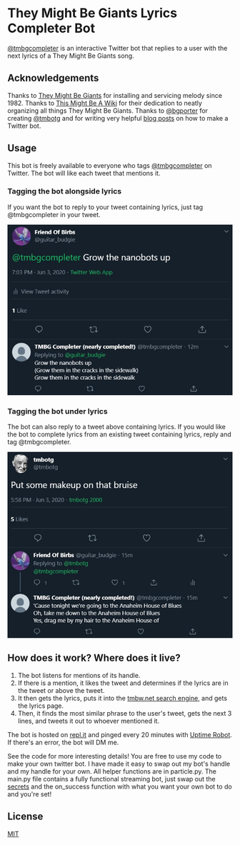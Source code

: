 # They Might Be Giants Lyrics Completer Bot

[@tmbgcompleter](https://twitter.com/tmbgcompleter) is an interactive Twitter bot that replies to a user with the next lyrics of a They Might Be Giants song.

## Acknowledgements

Thanks to [They Might Be Giants](tmbg.com) for installing and servicing melody since 1982. Thanks to [This Might Be A Wiki](tmbw.net) for their dedication to neatly organizing all things They Might Be Giants. Thanks to [@bgporter](https://github.com/bgporter) for creating [@tmbotg](https://twitter.com/tmbotg) and for writing very helpful [blog posts](https://artandlogic.com/?s=tmbotg) on how to make a Twitter bot.

## Usage

This bot is freely available to everyone who tags [@tmbgcompleter](https://twitter.com/tmbgcompleter) on Twitter.
The bot will like each tweet that mentions it.

### Tagging the bot alongside lyrics

If you want the bot to reply to your tweet containing lyrics, just tag @tmbgcompleter in your tweet.

![image](Sameexample.jpg "Image: tag inside tweet")

### Tagging the bot under lyrics

The bot can also reply to a tweet above containing lyrics. If you would like the bot to complete lyrics from an existing tweet containing lyrics, reply and tag @tmbgcompleter.

![image](Underexample.jpg "Image: tag under existing tweet")


## How does it work? Where does it live?

1. The bot listens for mentions of its handle.
2. If there is a mention, it likes the tweet and determines if the lyrics are in the tweet or above the tweet.
3. It then gets the lyrics, puts it into the [tmbw.net search engine](http://tmbw.net/wiki/index.php?title=Special%3ASearch&profile=advanced&search=&fulltext=Search&ns100=1&profile=advanced), and gets the lyrics page.
4. Then, it finds the most similar phrase to the user's tweet, gets the next 3 lines, and tweets it out to whoever mentioned it.

The bot is hosted on [repl.it](repl.it) and pinged every 20 minutes with [Uptime Robot](https://uptimerobot.com/). If there's an error, the bot will DM me.

See the code for more interesting details! You are free to use my code to make your own twitter bot. I have made it easy to swap out my bot's handle and my handle for your own. All helper functions are in particle.py. The main.py file contains a fully functional streaming bot, just swap out the [secrets](https://developer.twitter.com/en/docs/basics/authentication/guides/authentication-best-practices) and the on_success function with what you want your own bot to do and you're set!

## License
[MIT](https://choosealicense.com/licenses/mit/)
